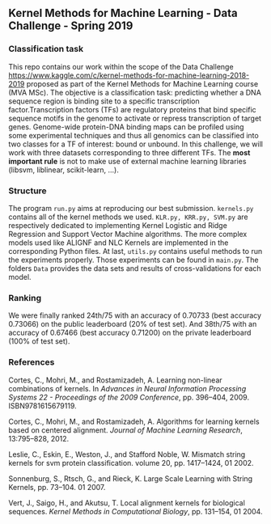 ## Kernel Methods for Machine Learning - Data Challenge - Spring 2019

### Classification task
This repo contains our work within the scope of the Data Challenge https://www.kaggle.com/c/kernel-methods-for-machine-learning-2018-2019 
proposed as part of the Kernel Methods for Machine Learning course (MVA MSc). The objective is a classification task: predicting whether a DNA sequence region is binding site
to a specific transcription factor.Transcription factors (TFs) are regulatory proteins that bind specific sequence motifs in the genome
to activate or repress transcription of target genes. Genome-wide protein-DNA binding maps can be profiled using some experimental techniques
and thus all genomics can be classified into two classes for a TF of interest: bound or unbound. In this challenge, we will work with three
datasets corresponding to three different TFs. The **most important rule** is not to make use of external machine learning libraries (libsvm, liblinear, scikit-learn, ...).


### Structure
The program ``run.py`` aims at reproducing our best submission. ``kernels.py`` contains all of the kernel methods we used. ``KLR.py, KRR.py, SVM.py`` are respectively dedicated to implementing Kernel Logistic and Ridge Regression and Support Vector Machine algorithms. The more complex models used like ALIGNF and NLC Kernels are implemented in the corresponding Python files. At last, ``utils.py`` contains useful methods to run the experiments properly. Those experiments can be found in ``main.py``. The folders ``Data`` provides the data sets and results of cross-validations for each model. 

### Ranking

We were finally ranked 24th/75 with an accuracy of 0.70733 (best accuracy 0.73066) on the public leaderboard (20% of test set). And 38th/75 with an accuracy of 0.67466 (best accuracy 0.71200) on the private leaderboard (100% of test set).

### References

Cortes, C.,  Mohri, M., and Rostamizadeh, A. Learning non-linear combinations of kernels. In *Advances in Neural Information Processing Systems 22 - Proceedings of the 2009 Conference*, pp. 396–404, 2009. ISBN9781615679119.

Cortes, C., Mohri, M., and Rostamizadeh, A. Algorithms for learning kernels based on centered alignment. *Journal of Machine Learning Research*, 13:795–828, 2012.

Leslie, C., Eskin, E., Weston, J., and Stafford Noble, W. Mismatch string kernels for svm protein classification. volume 20, pp. 1417–1424, 01 2002.

Sonnenburg, S., Rtsch, G., and Rieck, K. Large Scale Learning with String Kernels, pp. 73–104. 01 2007.

Vert, J., Saigo, H., and Akutsu, T. Local alignment kernels for biological sequences. *Kernel Methods in Computational Biology*, pp. 131–154, 01 2004.


